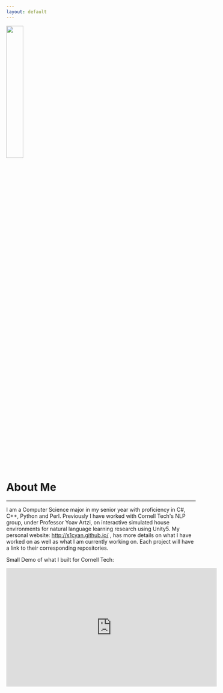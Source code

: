 ```yaml
---
layout: default
---
```



  <img src="https://media.licdn.com/media/AAEAAQAAAAAAAAfuAAAAJGZlMTI4ZGUxLTRlNjEtNGI0ZC1iNTJlLWExYjk3ZDIxMzM5MQ.jpg" width="30%" height="30%" >



# About Me
---


I am a Computer Science major in my senior year with proficiency in C#, C++, Python and Perl. Previously I have worked with Cornell Tech's NLP group, under Professor Yoav Artzi, on interactive simulated house environments for natural language learning research using Unity5. My personal website: http://s1cyan.github.io/ , has more details on what I have worked on as well as what I am currently working on. Each project will have a link to their corresponding repositories. 


<!--<a href="http://ec2-52-91-17-127.compute-1.amazonaws.com" target="_blank">Try the interactive simulation environments that I made for the NLP group at Cornell Tech</a>-->

Small Demo of what I built for Cornell Tech:

<iframe width="560" height="315" src="https://www.youtube.com/embed/EpGS5606rn8" frameborder="0" allowfullscreen></iframe>

